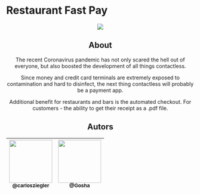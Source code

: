 
# Restaurant Fast Pay
<div align="center"> 
  <img src="https://user-images.githubusercontent.com/38855507/92724487-f7efeb00-f36a-11ea-8e6d-5714862975f1.png"/>

## About
The recent Coronavirus pandemic has not only scared the hell out of everyone, but also boosted the development of all things contactless.

Since money and credit card terminals are extremely exposed to contamination and hard to disinfect, the next thing contactless will probably be  a payment app.

Additional benefit for restaurants and bars is the automated checkout.
For customers - the ability to get their receipt as a .pdf file.

## Autors

| [<img src="https://avatars2.githubusercontent.com/u/38855507?s=460&u=20c80252e57c06227186be9761e67a20a82d3717&v=4" width=115><br><sub>@carlosziegler</sub>](https://github.com/carlosziegler) | [<img src="https://avatars1.githubusercontent.com/u/62729805?s=400&u=2164eda3534eacbf2f44ef686b7ba5119ae377f8&v=4" width=115><br><sub>@Gosha</sub>](https://github.com/MRzsztk) | 
| :---: | :---: 

</div>
